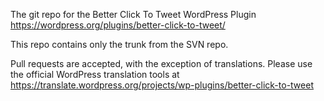 The git repo for the Better Click To Tweet WordPress Plugin 
https://wordpress.org/plugins/better-click-to-tweet/

This repo contains only the trunk from the SVN repo. 

Pull requests are accepted, with the exception of translations. Please use the official WordPress translation tools at https://translate.wordpress.org/projects/wp-plugins/better-click-to-tweet
